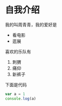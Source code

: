 # 自我介绍

我的叫周青青，我的爱好是

* 看电影
* 逛展

喜欢的乐队有

1. 刺猬
2. 痛仰
3. 新裤子

下面是代码

```javascript
var a = 1
console.log(a)
